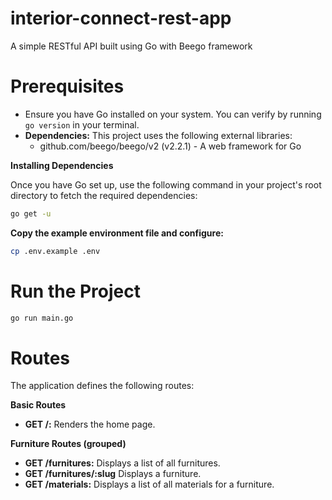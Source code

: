# interior-connect-rest-app

A simple RESTful API built using Go with Beego framework

# Prerequisites

- Ensure you have Go installed on your system. You can verify by running `go version` in your terminal.
- **Dependencies:** This project uses the following external libraries:
  - github.com/beego/beego/v2 (v2.2.1) - A web framework for Go

**Installing Dependencies**

Once you have Go set up, use the following command in your project's root directory to fetch the required dependencies:

```bash
go get -u
```

**Copy the example environment file and configure:**

```bash
cp .env.example .env
```

# Run the Project

```bash
go run main.go
```

# Routes

The application defines the following routes:

**Basic Routes**

- **GET /:** Renders the home page.

**Furniture Routes (grouped)**

- **GET /furnitures:** Displays a list of all furnitures.
- **GET /furnitures/:slug** Displays a furniture.
- **GET /materials:** Displays a list of all materials for a furniture.

